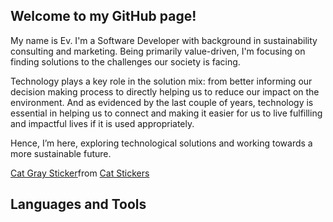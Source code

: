 ## Welcome to my GitHub page!

My name is Ev. I'm a Software Developer with background in sustainability consulting and marketing. Being primarily value-driven, I'm focusing on finding solutions to the challenges our society is facing. 

Technology plays a key role in the solution mix: from better informing our decision making process to directly helping us to reduce our impact on the environment. And as evidenced by the last couple of years, technology is essential in helping us to connect and making it easier for us to live fulfilling and impactful lives if it is used appropriately. 

Hence, I’m here, exploring technological solutions and working towards a more sustainable future.

<div class="tenor-gif-embed" data-postid="11272615492075065603" data-share-method="host" data-aspect-ratio="1" data-width="100%"><a href="https://tenor.com/view/cat-gray-glasses-working-typing-gif-11272615492075065603">Cat Gray Sticker</a>from <a href="https://tenor.com/search/cat-stickers">Cat Stickers</a></div> <script type="text/javascript" async src="https://tenor.com/embed.js"></script>

## Languages and Tools


